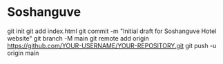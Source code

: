 # Soshanguve
git init git add index.html git commit -m "Initial draft for Soshanguve Hotel website" git branch -M main git remote add origin https://github.com/YOUR-USERNAME/YOUR-REPOSITORY.git git push -u origin main
